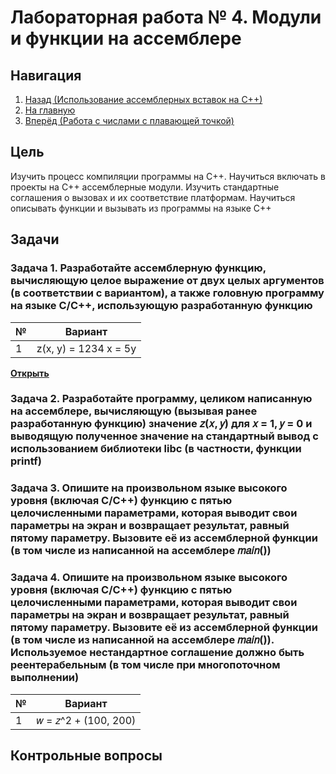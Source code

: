 # Лабораторная работа № 4. Модули и функции на ассемблере

## Навигация

1. [Назад (Использование ассемблерных вставок на С++)](https://github.com/konsilerinos/ACS-labs/blob/main/Lab_3/Lab_3.md)
2. [На главную](https://github.com/konsilerinos/ACS-labs)
3. [Вперёд (Работа с числами с плавающей точкой)](https://github.com/konsilerinos/ACS-labs/blob/main/Lab_5/Lab_5.md)

## Цель

Изучить процесс компиляции программы на С++. Научиться включать в проекты на С++ ассемблерные модули. Изучить стандартные соглашения о вызовах и их соответствие платформам. Научиться описывать функции и вызывать из программы на языке С++

## Задачи

### Задача 1. Разработайте ассемблерную функцию, вычисляющую целое выражение от двух целых аргументов (в соответствии с вариантом), а также головную программу на языке C/C++, использующую разработанную функцию

| № | Вариант |
| - | - |
| 1 | z(x, y) = 1234 x = 5y |

[**Открыть**](123)

### Задача 2. Разработайте программу, целиком написанную на ассемблере, вычисляющую (вызывая ранее разработанную функцию) значение 𝑧(𝑥, 𝑦) для 𝑥 = 1, 𝑦 = 0 и выводящую полученное значение на стандартный вывод с использованием библиотеки libc (в частности, функции printf)

### Задача 3. Опишите на произвольном языке высокого уровня (включая C/C++) функцию с пятью целочисленными параметрами, которая выводит свои параметры на экран и возвращает результат, равный пятому параметру. Вызовите её из ассемблерной функции (в том числе из написанной на ассемблере 𝑚𝑎𝑖𝑛())

### Задача 4. Опишите на произвольном языке высокого уровня (включая C/C++) функцию с пятью целочисленными параметрами, которая выводит свои параметры на экран и возвращает результат, равный пятому параметру. Вызовите её из ассемблерной функции (в том числе из написанной на ассемблере 𝑚𝑎𝑖𝑛()). Используемое нестандартное соглашение должно быть реентерабельным (в том числе при многопоточном выполнении)

| № | Вариант |
| - | - |
| 1 | 𝑤 = 𝑧^2 + (100, 200) |

## Контрольные вопросы

